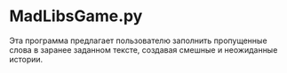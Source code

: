 # MadLibsGame.py

Эта программа предлагает пользователю заполнить пропущенные слова в заранее заданном тексте, создавая смешные и неожиданные истории.
